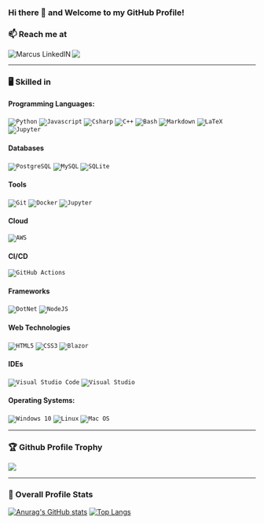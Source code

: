### Hi there 👋 and Welcome to my GitHub Profile!

<!--

https://github.com/simple-icons/simple-icons/blob/master/slugs.md

**mab15f2g/mab15f2g** is a ✨ _special_ ✨ repository because its `README.md` (this file) appears on your GitHub profile.

Here are some ideas to get you started:

- 🔭 I’m currently working on ...
- 🌱 I’m currently learning ...
- 👯 I’m looking to collaborate on ...
- 🤔 I’m looking for help with ...
- 💬 Ask me about ...
- 📫 How to reach me: ...
- 😄 Pronouns: ...
- ⚡ Fun fact: ...
-->


### 📫 Reach me at
<a href="www.linkedin.com/in/marcus-bräutigam-2b9756238">
  <img align="left" alt="Marcus LinkedIN" src="https://img.shields.io/badge/linkedin-%230077B5.svg?style=for-the-badge&logo=linkedin&logoColor=white" />
</a>

<a href="mailto:marcusbraeutigam@gmx.de?">
  <img src="https://img.shields.io/badge/mail-%23DD0031.svg?&style=for-the-badge&logo=gmail&logoColor=white"/></a>
</a>

<hr>

###  :desktop_computer: Skilled in 

#### Programming Languages:
<code><img alt="Python" src="https://img.shields.io/badge/python-%2314354C.svg?style=for-the-badge&logo=python&logoColor=white"/></code>
<code><img alt="Javascript" src="https://img.shields.io/badge/Javascript-ff6f00.svg?style=for-the-badge&logo=javascript#&logoColor=white"/></code>
<code><img alt="Csharp" src="https://img.shields.io/badge/Csharp-f32526.svg?style=for-the-badge&logo=csharp#&logoColor=white"/></code>
<code><img alt="C++" src="https://img.shields.io/badge/C++-4eaa25.svg?style=for-the-badge&logo=c%2B%2B#&logoColor=white"/></code>
<code><img alt="Bash" src="https://img.shields.io/badge/Bash-00599c.svg?style=for-the-badge&logo=gnu-bash#&logoColor=white"/></code>
<code><img alt="Markdown" src="https://img.shields.io/badge/Markdown-000000.svg?style=for-the-badge&logo=markdown#&logoColor=white"/></code>
<code><img alt="LaTeX" src="https://img.shields.io/badge/LaTeX-008080.svg?style=for-the-badge&logo=latex#&logoColor=white"/></code>
<code><img alt="Jupyter" src="https://img.shields.io/badge/Jupyter-679a1.svg?style=for-the-badge&logo=jupyter#&logoColor=white"/></code>



#### Databases
<code><img alt="PostgreSQL" src="https://img.shields.io/badge/PostgreSQL-316192.svg?style=for-the-badge&logo=postgresql#&logoColor=white"/></code>
<code><img alt="MySQL" src="https://img.shields.io/badge/MySQL-679a1.svg?style=for-the-badge&logo=mysql#&logoColor=white"/></code>
<code><img alt="SQLite" src="https://img.shields.io/badge/SQLite-003b57.svg?style=for-the-badge&logo=sqlite#&logoColor=white"/></code>

#### Tools
<code><img alt="Git" src="https://img.shields.io/badge/Git-2496ed.svg?style=for-the-badge&logo=git#&logoColor=white"/></code>
<code><img alt="Docker" src="https://img.shields.io/badge/Docker-dd0031.svg?style=for-the-badge&logo=docker#&logoColor=white"/></code>
<code><img alt="Jupyter" src="https://img.shields.io/badge/Jupyter-9088FF.svg?style=for-the-badge&logo=jupyter#&logoColor=white"/></code>




#### Cloud
<code><img alt="AWS" src="https://img.shields.io/badge/AWS-232f3e.svg?style=for-the-badge&logo=amazon-aws#&logoColor=white"/></code>

#### CI/CD

<code><img alt="GitHub Actions" src="https://img.shields.io/badge/GitHub%20Actions-9088FF.svg?style=for-the-badge&logo=github-actions#&logoColor=white"/></code>


#### Frameworks
<code><img alt="DotNet" src="https://img.shields.io/badge/DotNet-5c2992.svg?style=for-the-badge&logo=dotnet#&logoColor=white"/></code>
<code><img alt="NodeJS" src="https://img.shields.io/badge/NodeJS-6339933.svg?style=for-the-badge&logo=node.js#&logoColor=white"/></code>


#### Web Technologies
<code><img alt="HTML5" src="https://img.shields.io/badge/html5-%23E34F26.svg?style=for-the-badge&logo=html5&logoColor=white"/></code>
<code><img alt="CSS3" src="https://img.shields.io/badge/css3-%231572B6.svg?style=for-the-badge&logo=css3&logoColor=white"/></code>
<code><img alt="Blazor" src="https://img.shields.io/badge/Blazor-00599c.svg?style=for-the-badge&logo=blazor#&logoColor=white"/></code>


#### IDEs
<code><img alt="Visual Studio Code" src="https://img.shields.io/badge/Visual%20Studio%20Code-0078d7.svg?style=for-the-badge&logo=visual-studio-code#&logoColor=white"/></code>
<code><img alt="Visual Studio" src="https://img.shields.io/badge/Visual%20Studio-5c2d91.svg?style=for-the-badge&logo=visual-studio#&logoColor=white"/></code>


#### Operating Systems:

<code><img alt="Windows 10" src="https://img.shields.io/badge/Windows-0078D6?style=for-the-badge&logo=windows&logoColor=white" /></code>
<code><img alt="Linux" src="https://img.shields.io/badge/Linux-E95435?style=for-the-badge&logo=linux&logoColor=white" /></code>
<code><img alt="Mac OS" src="https://img.shields.io/badge/mac%20os-000000?style=for-the-badge&logo=apple&logoColor=white" /></code>





<hr>

  ### 🏆 Github Profile Trophy 
  <a href="https://github.com/ryo-ma/github-profile-trophy">
    <img src="https://github-profile-trophy.vercel.app/?username=mab15f2g&column=7&hide=PullRequest"/>
  </a>

<hr>

### 🌱 Overall Profile Stats
[![Anurag's GitHub stats](https://github-readme-stats.vercel.app/api?username=mab15f2g)](https://github.com/anuraghazra/github-readme-stats)
[![Top Langs](https://github-readme-stats.vercel.app/api/top-langs/?username=mab15f2g&layout=compact)](https://github.com/anuraghazra/github-readme-stats)
